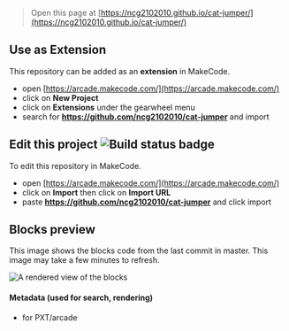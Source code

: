  


> Open this page at [https://ncg2102010.github.io/cat-jumper/](https://ncg2102010.github.io/cat-jumper/)

## Use as Extension

This repository can be added as an **extension** in MakeCode.

* open [https://arcade.makecode.com/](https://arcade.makecode.com/)
* click on **New Project**
* click on **Extensions** under the gearwheel menu
* search for **https://github.com/ncg2102010/cat-jumper** and import

## Edit this project ![Build status badge](https://github.com/ncg2102010/cat-jumper/workflows/MakeCode/badge.svg)

To edit this repository in MakeCode.

* open [https://arcade.makecode.com/](https://arcade.makecode.com/)
* click on **Import** then click on **Import URL**
* paste **https://github.com/ncg2102010/cat-jumper** and click import

## Blocks preview

This image shows the blocks code from the last commit in master.
This image may take a few minutes to refresh.

![A rendered view of the blocks](https://github.com/ncg2102010/cat-jumper/raw/master/.github/makecode/blocks.png)

#### Metadata (used for search, rendering)

* for PXT/arcade
<script src="https://makecode.com/gh-pages-embed.js"></script><script>makeCodeRender("{{ site.makecode.home_url }}", "{{ site.github.owner_name }}/{{ site.github.repository_name }}");</script>
